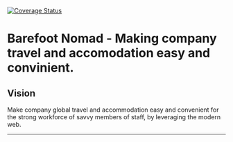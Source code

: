 [![Coverage Status](https://coveralls.io/repos/github/atlp-rwanda/tech-strikers-bn-backend/badge.svg?branch=Develop)](https://coveralls.io/github/atlp-rwanda/tech-strikers-bn-backend?branch=Develop)

Barefoot Nomad - Making company travel and accomodation easy and convinient.
=======

## Vision
Make company global travel and accommodation easy and convenient for the strong workforce of savvy members of staff, by leveraging the modern web.

---